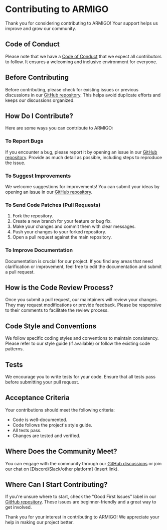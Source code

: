 # Contributing to ARMIGO

Thank you for considering contributing to ARMIGO! Your support helps us improve and grow our community.

## Code of Conduct
Please note that we have a [Code of Conduct](code_of_conduct.md) that we expect all contributors to follow. It ensures a welcoming and inclusive environment for everyone.

## Before Contributing
Before contributing, please check for existing issues or previous discussions in our [GitHub repository](https://github.com/your-repo/issues). This helps avoid duplicate efforts and keeps our discussions organized.

## How Do I Contribute?
Here are some ways you can contribute to ARMIGO:

### To Report Bugs
If you encounter a bug, please report it by opening an issue in our [GitHub repository](https://github.com/your-repo/issues). Provide as much detail as possible, including steps to reproduce the issue.

### To Suggest Improvements
We welcome suggestions for improvements! You can submit your ideas by opening an issue in our [GitHub repository](https://github.com/your-repo/issues).

### To Send Code Patches (Pull Requests)
1. Fork the repository.
2. Create a new branch for your feature or bug fix.
3. Make your changes and commit them with clear messages.
4. Push your changes to your forked repository.
5. Open a pull request against the main repository.

### To Improve Documentation
Documentation is crucial for our project. If you find any areas that need clarification or improvement, feel free to edit the documentation and submit a pull request.

## How is the Code Review Process?
Once you submit a pull request, our maintainers will review your changes. They may request modifications or provide feedback. Please be responsive to their comments to facilitate the review process.

## Code Style and Conventions
We follow specific coding styles and conventions to maintain consistency. Please refer to our style guide (if available) or follow the existing code patterns.

## Tests
We encourage you to write tests for your code. Ensure that all tests pass before submitting your pull request.

## Acceptance Criteria
Your contributions should meet the following criteria:
- Code is well-documented.
- Code follows the project's style guide.
- All tests pass.
- Changes are tested and verified.

## Where Does the Community Meet?
You can engage with the community through our [GitHub discussions](https://github.com/your-repo/discussions) or join our chat on [Discord/Slack/other platform] (insert link).

## Where Can I Start Contributing?
If you're unsure where to start, check the "Good First Issues" label in our [GitHub repository](https://github.com/your-repo/issues). These issues are beginner-friendly and a great way to get involved.

Thank you for your interest in contributing to ARMIGO! We appreciate your help in making our project better. 